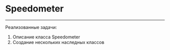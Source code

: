 # Speedometer
---------------------------
Реализованные задачи:
1) Описание класса Speedometer
2) Создание нескольких наследных классов
